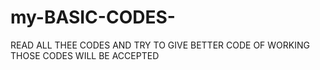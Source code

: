 # my-BASIC-CODES-
READ ALL THEE CODES AND TRY TO GIVE BETTER CODE OF WORKING
THOSE CODES WILL BE ACCEPTED
